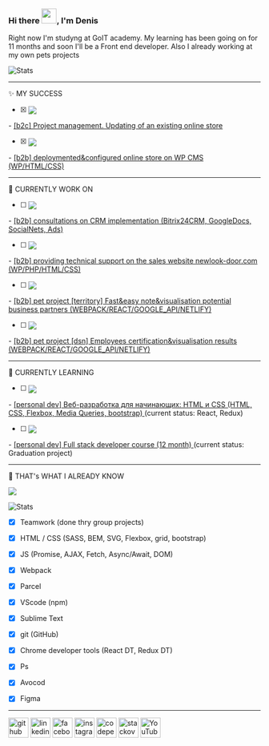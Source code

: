 ### Hi there <img src="https://raw.githubusercontent.com/MartinHeinz/MartinHeinz/master/wave.gif" width="30px">, I'm Denis

Right now I'm studyng at GoIT academy. My learning has been going on for 11 months and soon I'll be a Front end developer. 
Also I already working at my own pets projects

![Stats](https://github-readme-stats.vercel.app/api?username=luminousnow&show_icons=true)

<hr>

✨ MY SUCCESS

- [x] <a>
  <img align="center" src="https://progress-bar.dev/100" />
</a> - <a href="https://svrmarket.com.ua/">
  <img align="center">[b2c] Project management. Updating of an existing online store</img>
</a>

- [x] <a>
  <img align="center" src="https://progress-bar.dev/100" />
</a> - <a href="https://www.newlook-door.com/">
  <img align="center">[b2b] deploymented&configured online store on WP CMS (WP/HTML/CSS)</img>
</a>

<hr>

🔭 CURRENTLY WORK ON
- [ ] <a>
  <img align="center" src="https://progress-bar.dev/70" />
</a> - <a href="#">
  <img align="center">[b2b] consultations on CRM implementation (Bitrix24CRM, GoogleDocs, SocialNets, Ads)</img>
</a>

- [ ] <a>
  <img align="center" src="https://progress-bar.dev/30" />
</a> - <a href="https://www.newlook-door.com/">
  <img align="center">[b2b] providing technical support on the sales website newlook-door.com (WP/PHP/HTML/CSS)</img>
</a>

- [ ] <a>
  <img align="center" src="https://progress-bar.dev/10" />
</a> - <a href="#">
  <img align="center">[b2b] pet project [territory] Fast&easy note&visualisation potential business partners (WEBPACK/REACT/GOOGLE_API/NETLIFY)</img>
</a>

- [ ] <a>
  <img align="center" src="https://progress-bar.dev/10" />
</a> - <a href="#">
  <img align="center">[b2b] pet project [dsn] Employees certification&visualisation results (WEBPACK/REACT/GOOGLE_API/NETLIFY)</img>
</a>

<hr>

🌱 CURRENTLY LEARNING
- [ ] <a>
  <img align="center" src="https://progress-bar.dev/90" />
</a> - <a href="https://stepik.org/course/38218/promo">
  <img align="center">[personal dev] Веб-разработка для начинающих: HTML и CSS (HTML, CSS, Flexbox, Media Queries, bootstrap)</img>
</a> (current status: React, Redux)

- [ ] <a>
  <img align="center" src="https://progress-bar.dev/90" />
</a> - <a href="https://goit.ua/fullstackonline/">
  <img align="center">[personal dev] Full stack developer course (12 month)</img>
</a> (current status: Graduation project)


<hr>

🙌 THAT's WHAT I ALREADY KNOW

<a>
  <img align="center" src="https://github-readme-stats.vercel.app/api/top-langs/?username=luminousnow" />
</a>

![Stats](https://github-readme-stats.vercel.app/api/wakatime?username=luminousnow)

- [x] Teamwork (done thry group projects)
- [x] HTML / CSS (SASS, BEM, SVG, Flexbox, grid, bootstrap)
- [x] JS (Promise, AJAX, Fetch, Async/Await, DOM)
- [x] Webpack
- [x] Parcel
- [x] VScode (npm)
- [x] Sublime Text
- [x] git (GitHub)
- [x] Chrome developer tools (React DT, Redux DT)
- [x] Ps
- [x] Avocod
- [x] Figma


<hr>

[<img src='https://cdn.jsdelivr.net/npm/simple-icons@3.0.1/icons/github.svg' alt='github' height='40'>](https://github.com/luminousnow)  [<img src='https://cdn.jsdelivr.net/npm/simple-icons@3.0.1/icons/linkedin.svg' alt='linkedin' height='40'>](https://www.linkedin.com/in/denis-kravchuk/)  [<img src='https://cdn.jsdelivr.net/npm/simple-icons@3.0.1/icons/facebook.svg' alt='facebook' height='40'>](https://www.facebook.com/denis.kravchuk.ua)  [<img src='https://cdn.jsdelivr.net/npm/simple-icons@3.0.1/icons/instagram.svg' alt='instagram' height='40'>](https://www.instagram.com/denis.kravchuk.ua/)  [<img src='https://cdn.jsdelivr.net/npm/simple-icons@3.0.1/icons/codepen.svg' alt='codepen' height='40'>](https://codepen.io/luminousnow)  [<img src='https://cdn.jsdelivr.net/npm/simple-icons@3.0.1/icons/stackoverflow.svg' alt='stackoverflow' height='40'>](https://stackoverflow.com/users/14258953/denys-kravchuk) [<img src='https://cdn.jsdelivr.net/npm/simple-icons@3.0.1/icons/youtube.svg' alt='YouTube' height='40'>](https://www.youtube.com/channel/UCGmQ8aqhzN00KgiBly6OCkA)  
